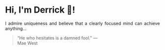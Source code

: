 # Hi, I'm Derrick 👋!
<p align="justify">I admire uniqueness and believe that a clearly focused mind can achieve anything...</p> 
<!-- #quote-start -->
<blockquote>&ldquo;He who hesitates is a damned fool.&rdquo; &mdash; <footer>Mae West</footer></blockquote>
<!-- #quote-end -->

